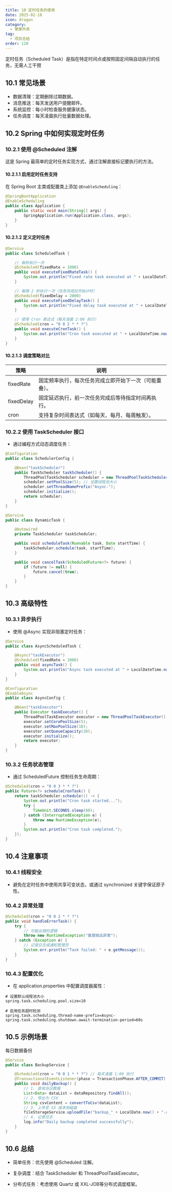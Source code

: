 ```yaml
---
title: 10 定时任务的使用
date: 2025-02-18
icon: dragon
category:
  - 棠棠外卖
tag:
  - 项目总结
order: 110
---
```


定时任务（Scheduled Task）是指在特定时间点或按照固定间隔自动执行的任务，无需人工干预

<!-- more -->

## 10.1 常见场景

- ​数据清理：定期删除过期数据。
- ​消息推送：每天发送用户提醒邮件。
- ​系统监控：每小时检查服务健康状态。
- ​任务调度：每天凌晨执行批量数据处理。

## 10.2 ​Spring 中如何实现定时任务

### 10.2.​1 使用 @Scheduled 注解
这是 Spring 最简单的定时任务实现方式，通过注解直接标记要执行的方法。

#### 10.2.1.1 启用定时任务支持
在 Spring Boot 主类或配置类上添加 `@EnableScheduling`：

```java
@SpringBootApplication
@EnableScheduling
public class Application {
    public static void main(String[] args) {
        SpringApplication.run(Application.class, args);
    }
}
```

#### 10.2.1.2 定义定时任务
```java
@Service
public class ScheduledTask {

    // 每秒执行一次
    @Scheduled(fixedRate = 1000)
    public void executeFixedRateTask() {
        System.out.println("Fixed rate task executed at " + LocalDateTime.now());
    }

    // 每隔 2 秒执行一次（任务完成后开始计时）
    @Scheduled(fixedDelay = 2000)
    public void executeFixedDelayTask() {
        System.out.println("Fixed delay task executed at " + LocalDateTime.now());
    }

    // 使用 Cron 表达式（每天凌晨 2:00 执行）
    @Scheduled(cron = "0 0 2 * * ?")
    public void executeCronTask() {
        System.out.println("Cron task executed at " + LocalDateTime.now());
    }
}
```

#### 10.2.1.3 调度策略对比
策略 | 说明
-- | --
fixedRate | 固定频率执行，每次任务完成立即开始下一次（可能重叠）。
fixedDelay | 固定延迟执行，前一次任务完成后等待指定时间再执行。
cron | 支持复杂时间表达式（如每天、每月、每周触发）。

### 10.2.​2 使用 TaskScheduler 接口

- 通过编程方式动态调度任务：

```java
@Configuration
public class SchedulerConfig {

    @Bean("taskScheduler")
    public TaskScheduler taskScheduler() {
        ThreadPoolTaskScheduler scheduler = new ThreadPoolTaskScheduler();
        scheduler.setPoolSize(5); // 设置线程池大小
        scheduler.setThreadNamePrefix("Async-");
        scheduler.initialize();
        return scheduler;
    }
}

@Service
public class DynamicTask {

    @Autowired
    private TaskScheduler taskScheduler;

    public void scheduleTask(Runnable task, Date startTime) {
        taskScheduler.schedule(task, startTime);
    }

    public void cancelTask(ScheduledFuture<?> future) {
        if (future != null) {
            future.cancel(true);
        }
    }
}
```

## 10.​3 高级特性

### 10.3.1 异步执行
- 使用 @Async 实现非阻塞定时任务：

```java
@Service
public class AsyncScheduledTask {

    @Async("taskExecutor")
    @Scheduled(fixedRate = 1000)
    public void asyncTask() {
        System.out.println("Async task executed at " + LocalDateTime.now());
    }
}

@Configuration
@EnableAsync
public class AsyncConfig {

    @Bean("taskExecutor")
    public Executor taskExecutor() {
        ThreadPoolTaskExecutor executor = new ThreadPoolTaskExecutor();
        executor.setCorePoolSize(5);
        executor.setMaxPoolSize(10);
        executor.setQueueCapacity(20);
        executor.initialize();
        return executor;
    }
}
```
### 10.3.2 任务状态管理
- 通过 ScheduledFuture 控制任务生命周期：

```java
@Scheduled(cron = "0 0 3 * * ?")
public Future<?> scheduleCronTask() {
    return taskScheduler.schedule(() -> {
        System.out.println("Cron task started...");
        try {
            TimeUnit.SECONDS.sleep(60);
        } catch (InterruptedException e) {
            throw new RuntimeException(e);
        }
        System.out.println("Cron task completed.");
    });
}
```

## 10.​4 注意事项

### 10.4.1 线程安全
- 避免在定时任务中使用共享可变状态，或通过 synchronized 关键字保证原子性。

### 10.4.2 异常处理
```java
@Scheduled(cron = "0 0 2 * * ?")
public void handleErrorTask() {
    try {
        // 可能出错的逻辑
        throw new RuntimeException("故意抛出异常");
    } catch (Exception e) {
        // 记录日志或通知管理员
        System.err.println("Task failed: " + e.getMessage());
    }
}
```

### 10.4.3 配置优化
- 在 application.properties 中配置调度器属性：

```properties
# 设置默认线程池大小
spring.task.scheduling.pool.size=10

# 启用任务超时检测
spring.task.scheduling.thread-name-prefix=Async-
spring.task.scheduling.shutdown.await-termination-period=60s
```

## 10.5 ​示例场景

每日数据备份

```java
@Service
public class BackupService {

    @Scheduled(cron = "0 0 1 * * ?") // 每天凌晨 1:00 执行
    @TransactionalEventListener(phase = TransactionPhase.AFTER_COMMIT)
    public void dailyBackup() {
        // 1. 查询当日数据
        List<Data> dataList = dataRepository.findAll();
        // 2. 导出为 CSV
        String csvContent = convertToCsv(dataList);
        // 3. 上传至 S3 或本地磁盘
        fileStorageService.uploadFile("backup_" + LocalDate.now() + ".csv", csvContent);
        // 4. 记录日志
        log.info("Daily backup completed successfully");
    }
}
```

## 10.6 ​总结

- ​简单任务：优先使用 @Scheduled 注解。

- ​复杂调度：结合 TaskScheduler 和 ThreadPoolTaskExecutor。

- ​分布式任务：考虑使用 ​Quartz​ 或 ​XXL-JOB​ 等分布式调度框架。